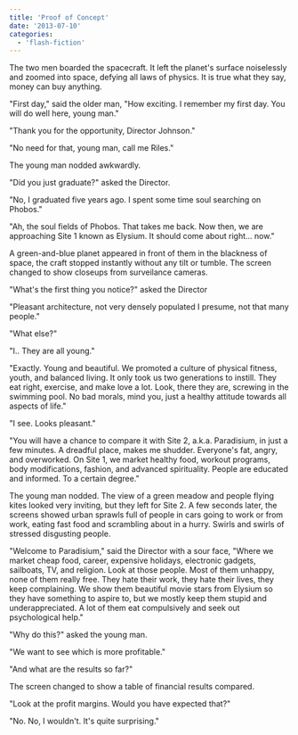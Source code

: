 ```yaml
---
title: 'Proof of Concept'
date: '2013-07-10'
categories:
  - 'flash-fiction'
---
```


The two men boarded the spacecraft. It left the planet's surface noiselessly and
zoomed into space, defying all laws of physics. It is true what they say, money
can buy anything.

<!-- truncate -->


"First day," said the older man, "How exciting. I remember my first day. You
will do well here, young man."

"Thank you for the opportunity, Director Johnson."

"No need for that, young man, call me Riles."

The young man nodded awkwardly.

"Did you just graduate?" asked the Director.

"No, I graduated five years ago. I spent some time soul searching on Phobos."

"Ah, the soul fields of Phobos. That takes me back. Now then, we are approaching
Site 1 known as Elysium. It should come about right... now."

A green-and-blue planet appeared in front of them in the blackness of space, the
craft stopped instantly without any tilt or tumble. The screen changed to show
closeups from surveilance cameras.

"What's the first thing you notice?" asked the Director

"Pleasant architecture, not very densely populated I presume, not that many
people."

"What else?"

"I.. They are all young."

"Exactly. Young and beautiful. We promoted a culture of physical fitness, youth,
and balanced living. It only took us two generations to instill. They eat right,
exercise, and make love a lot. Look, there they are, screwing in the swimming
pool. No bad morals, mind you, just a healthy attitude towards all aspects of
life."

"I see. Looks pleasant."

"You will have a chance to compare it with Site 2, a.k.a. Paradisium, in just a
few minutes. A dreadful place, makes me shudder. Everyone's fat, angry, and
overworked. On Site 1, we market healthy food, workout programs, body
modifications, fashion, and advanced spirituality. People are educated and
informed. To a certain degree."

The young man nodded. The view of a green meadow and people flying kites looked
very inviting, but they left for Site 2. A few seconds later, the screens showed
urban sprawls full of people in cars going to work or from work, eating fast
food and scrambling about in a hurry. Swirls and swirls of stressed disgusting
people.

"Welcome to Paradisium," said the Director with a sour face, "Where we market
cheap food, career, expensive holidays, electronic gadgets, sailboats, TV, and
religion. Look at those people. Most of them unhappy, none of them really free.
They hate their work, they hate their lives, they keep complaining. We show them
beautiful movie stars from Elysium so they have something to aspire to, but we
mostly keep them stupid and underappreciated. A lot of them eat compulsively and
seek out psychological help."

"Why do this?" asked the young man.

"We want to see which is more profitable."

"And what are the results so far?"

The screen changed to show a table of financial results compared.

"Look at the profit margins. Would you have expected that?"

"No. No, I wouldn't. It's quite surprising."
